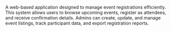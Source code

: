 A web-based application designed to manage event registrations efficiently. This system allows users to browse upcoming events, register as attendees, and receive confirmation details. Admins can create, update, and manage event listings, track participant data, and export registration reports. 
